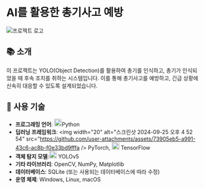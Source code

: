 # AI를 활용한 총기사고 예방

![프로젝트 로고](https://github.com/user-attachments/assets/92e82935-194b-4292-99b1-40a3586ed132)

## 📚 소개

이 프로젝트는 YOLO(Object Detection)를 활용하여 총기를 인식하고, 총기가 인식되었을 때 후속 조치를 취하는 시스템입니다. 이를 통해 총기사고를 예방하고, 긴급 상황에 신속히 대응할 수 있도록 설계되었습니다.

## 🚀 사용 기술

- **프로그래밍 언어**: <img width="20" alt="스크린샷 2024-09-25 오후 4 48 23" src="https://github.com/user-attachments/assets/92e82935-194b-4292-99b1-40a3586ed132">Python
- **딥러닝 프레임워크**: 
<img width="20" alt="스크린샷 2024-09-25 오후 4 52 54" src="https://github.com/user-attachments/assets/73905eb5-a991-43c6-ac8b-f0e33bd9fffa />
PyTorch, <img width="20" alt="스크린샷 2024-09-25 오후 4 53 21" src="https://github.com/user-attachments/assets/2c47cf17-c7b6-4eef-bcbc-278735404a1c">
TensorFlow
- **객체 탐지 모델**:<img width="20" alt="스크린샷 2024-09-25 오후 4 52 25" src="https://github.com/user-attachments/assets/61b2ebee-f99c-4b14-87ae-e9b292d0975b">
 YOLOv5
- **기타 라이브러리**: OpenCV, NumPy, Matplotlib
- **데이터베이스**: SQLite (또는 사용되는 데이터베이스에 따라 수정)
- **운영 체제**: Windows, Linux, macOS

